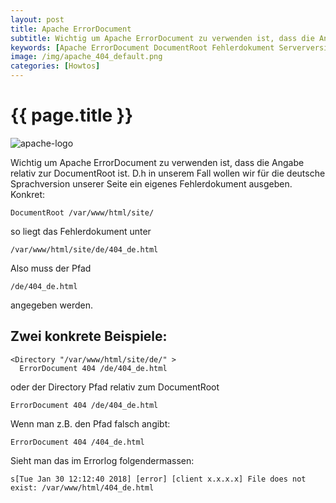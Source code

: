 ```yaml
---
layout: post
title: Apache ErrorDocument
subtitle: Wichtig um Apache ErrorDocument zu verwenden ist, dass die Angabe relativ zur DocumentRoot ist. D.h in unserem Fall wollen wir für die deutsche Sprachversion unserer Seite.
keywords: [Apache ErrorDocument DocumentRoot Fehlerdokument Serverversionsnummer Apache/2.4.29]
image: /img/apache_404_default.png
categories: [Howtos]
---
```

# {{ page.title }}

![apache-logo](../../img/apache-logo-300x300.png)         

Wichtig um Apache ErrorDocument zu verwenden ist, dass die Angabe relativ zur DocumentRoot ist. D.h in unserem Fall wollen wir für die deutsche Sprachversion unserer Seite ein eigenes Fehlerdokument ausgeben. Konkret:

```
DocumentRoot /var/www/html/site/
```

so liegt das Fehlerdokument unter

```
/var/www/html/site/de/404_de.html
```

Also muss der Pfad

```
/de/404_de.html
```

angegeben werden.

## Zwei konkrete Beispiele:

```
<Directory "/var/www/html/site/de/" >
  ErrorDocument 404 /de/404_de.html
```

oder der Directory Pfad relativ zum DocumentRoot

```  
ErrorDocument 404 /de/404_de.html
```

Wenn man z.B. den Pfad falsch angibt:

```
ErrorDocument 404 /404_de.html
```

Sieht man das im Errorlog folgendermassen:

```
s[Tue Jan 30 12:12:40 2018] [error] [client x.x.x.x] File does not exist: /var/www/html/404_de.html
```

